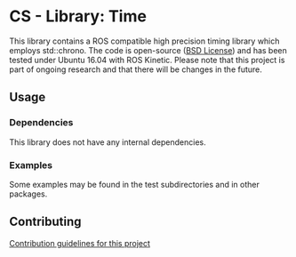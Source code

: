 # CS - Library: Time
This library contains a ROS compatible high precision timing library which employs std::chrono. The code is open-source ([BSD License](LICENSE)) and has been tested under Ubuntu 16.04 with ROS Kinetic. Please note that this project is part of ongoing research and that there will be changes in the future.

## Usage

### Dependencies

This library does not have any internal dependencies.

### Examples
Some examples may be found in the test subdirectories and in other packages.

## Contributing
[Contribution guidelines for this project](CONTRIBUTING.md)